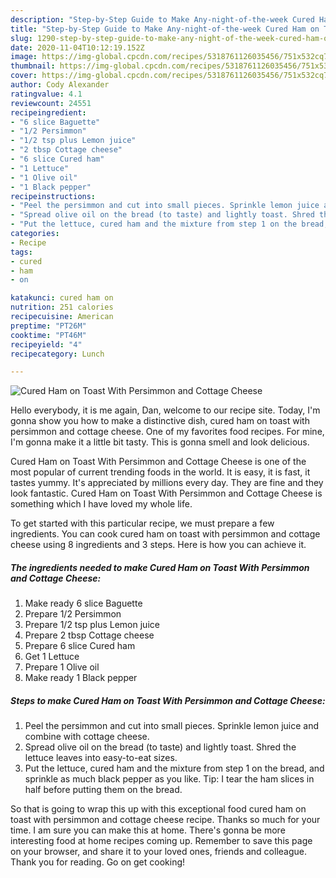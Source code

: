 ```yaml
---
description: "Step-by-Step Guide to Make Any-night-of-the-week Cured Ham on Toast With Persimmon and Cottage Cheese"
title: "Step-by-Step Guide to Make Any-night-of-the-week Cured Ham on Toast With Persimmon and Cottage Cheese"
slug: 1290-step-by-step-guide-to-make-any-night-of-the-week-cured-ham-on-toast-with-persimmon-and-cottage-cheese
date: 2020-11-04T10:12:19.152Z
image: https://img-global.cpcdn.com/recipes/5318761126035456/751x532cq70/cured-ham-on-toast-with-persimmon-and-cottage-cheese-recipe-main-photo.jpg
thumbnail: https://img-global.cpcdn.com/recipes/5318761126035456/751x532cq70/cured-ham-on-toast-with-persimmon-and-cottage-cheese-recipe-main-photo.jpg
cover: https://img-global.cpcdn.com/recipes/5318761126035456/751x532cq70/cured-ham-on-toast-with-persimmon-and-cottage-cheese-recipe-main-photo.jpg
author: Cody Alexander
ratingvalue: 4.1
reviewcount: 24551
recipeingredient:
- "6 slice Baguette"
- "1/2 Persimmon"
- "1/2 tsp plus Lemon juice"
- "2 tbsp Cottage cheese"
- "6 slice Cured ham"
- "1 Lettuce"
- "1 Olive oil"
- "1 Black pepper"
recipeinstructions:
- "Peel the persimmon and cut into small pieces. Sprinkle lemon juice and combine with cottage cheese."
- "Spread olive oil on the bread (to taste) and lightly toast. Shred the lettuce leaves into easy-to-eat sizes."
- "Put the lettuce, cured ham and the mixture from step 1 on the bread, and sprinkle as much black pepper as you like. Tip: I tear the ham slices in half before putting them on the bread."
categories:
- Recipe
tags:
- cured
- ham
- on

katakunci: cured ham on 
nutrition: 251 calories
recipecuisine: American
preptime: "PT26M"
cooktime: "PT46M"
recipeyield: "4"
recipecategory: Lunch

---
```



![Cured Ham on Toast With Persimmon and Cottage Cheese](https://img-global.cpcdn.com/recipes/5318761126035456/751x532cq70/cured-ham-on-toast-with-persimmon-and-cottage-cheese-recipe-main-photo.jpg)

Hello everybody, it is me again, Dan, welcome to our recipe site. Today, I'm gonna show you how to make a distinctive dish, cured ham on toast with persimmon and cottage cheese. One of my favorites food recipes. For mine, I'm gonna make it a little bit tasty. This is gonna smell and look delicious.



Cured Ham on Toast With Persimmon and Cottage Cheese is one of the most popular of current trending foods in the world. It is easy, it is fast, it tastes yummy. It's appreciated by millions every day. They are fine and they look fantastic. Cured Ham on Toast With Persimmon and Cottage Cheese is something which I have loved my whole life.


To get started with this particular recipe, we must prepare a few ingredients. You can cook cured ham on toast with persimmon and cottage cheese using 8 ingredients and 3 steps. Here is how you can achieve it.

<!--inarticleads1-->

##### The ingredients needed to make Cured Ham on Toast With Persimmon and Cottage Cheese:

1. Make ready 6 slice Baguette
1. Prepare 1/2 Persimmon
1. Prepare 1/2 tsp plus Lemon juice
1. Prepare 2 tbsp Cottage cheese
1. Prepare 6 slice Cured ham
1. Get 1 Lettuce
1. Prepare 1 Olive oil
1. Make ready 1 Black pepper




<!--inarticleads2-->

##### Steps to make Cured Ham on Toast With Persimmon and Cottage Cheese:

1. Peel the persimmon and cut into small pieces. Sprinkle lemon juice and combine with cottage cheese.
1. Spread olive oil on the bread (to taste) and lightly toast. Shred the lettuce leaves into easy-to-eat sizes.
1. Put the lettuce, cured ham and the mixture from step 1 on the bread, and sprinkle as much black pepper as you like. Tip: I tear the ham slices in half before putting them on the bread.




So that is going to wrap this up with this exceptional food cured ham on toast with persimmon and cottage cheese recipe. Thanks so much for your time. I am sure you can make this at home. There's gonna be more interesting food at home recipes coming up. Remember to save this page on your browser, and share it to your loved ones, friends and colleague. Thank you for reading. Go on get cooking!
